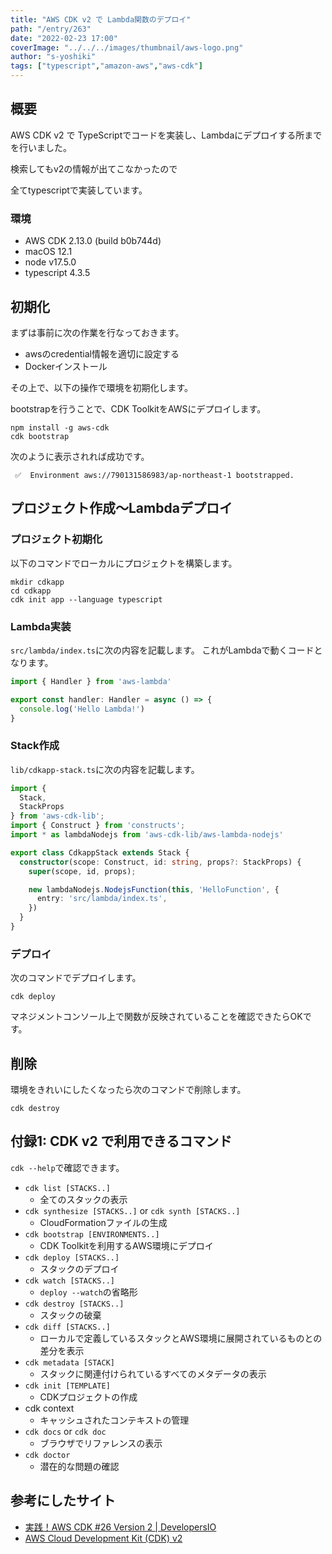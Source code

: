 ```yaml
---
title: "AWS CDK v2 で Lambda関数のデプロイ"
path: "/entry/263"
date: "2022-02-23 17:00"
coverImage: "../../../images/thumbnail/aws-logo.png"
author: "s-yoshiki"
tags: ["typescript","amazon-aws","aws-cdk"]
---
```


## 概要

AWS CDK v2 で TypeScriptでコードを実装し、Lambdaにデプロイする所までを行いました。

検索してもv2の情報が出てこなかったので

全てtypescriptで実装しています。

### 環境

- AWS CDK 2.13.0 (build b0b744d)
- macOS 12.1
- node v17.5.0
- typescript 4.3.5

## 初期化

まずは事前に次の作業を行なっておきます。

- awsのcredential情報を適切に設定する
- Dockerインストール

その上で、以下の操作で環境を初期化します。

bootstrapを行うことで、CDK ToolkitをAWSにデプロイします。

```shell
npm install -g aws-cdk
cdk bootstrap
```

次のように表示されれば成功です。

```
 ✅  Environment aws://790131586983/ap-northeast-1 bootstrapped.
```

## プロジェクト作成〜Lambdaデプロイ

### プロジェクト初期化

以下のコマンドでローカルにプロジェクトを構築します。

```shell
mkdir cdkapp
cd cdkapp
cdk init app --language typescript
```

### Lambda実装

`src/lambda/index.ts`に次の内容を記載します。
これがLambdaで動くコードとなります。

```typescript
import { Handler } from 'aws-lambda'

export const handler: Handler = async () => {
  console.log('Hello Lambda!')
}
```

### Stack作成

`lib/cdkapp-stack.ts`に次の内容を記載します。

```typescript
import { 
  Stack,
  StackProps
} from 'aws-cdk-lib';
import { Construct } from 'constructs';
import * as lambdaNodejs from 'aws-cdk-lib/aws-lambda-nodejs'

export class CdkappStack extends Stack {
  constructor(scope: Construct, id: string, props?: StackProps) {
    super(scope, id, props);

    new lambdaNodejs.NodejsFunction(this, 'HelloFunction', {
      entry: 'src/lambda/index.ts',
    })
  }
}
```

### デプロイ

次のコマンドでデプロイします。

```
cdk deploy
```

マネジメントコンソール上で関数が反映されていることを確認できたらOKです。

## 削除

環境をきれいにしたくなったら次のコマンドで削除します。

```
cdk destroy
```

## 付録1: CDK v2 で利用できるコマンド

`cdk --help`で確認できます。

- `cdk list [STACKS..]`
  - 全てのスタックの表示
- `cdk synthesize [STACKS..]` or `cdk synth [STACKS..]`
  - CloudFormationファイルの生成
- `cdk bootstrap [ENVIRONMENTS..]`
  - CDK Toolkitを利用するAWS環境にデプロイ
- `cdk deploy [STACKS..]`
  - スタックのデプロイ
- `cdk watch [STACKS..]`
  - `deploy --watch`の省略形
- `cdk destroy [STACKS..]`
  - スタックの破棄
- `cdk diff [STACKS..]`
  - ローカルで定義しているスタックとAWS環境に展開されているものとの差分を表示
- `cdk metadata [STACK]`
  - スタックに関連付けられているすべてのメタデータの表示
- `cdk init [TEMPLATE]`
  - CDKプロジェクトの作成
- cdk context
  - キャッシュされたコンテキストの管理
- `cdk docs` or `cdk doc`
  - ブラウザでリファレンスの表示
- `cdk doctor` 
  - 潜在的な問題の確認



## 参考にしたサイト

- [実践！AWS CDK #26 Version 2 | DevelopersIO](https://dev.classmethod.jp/articles/cdk-practice-26-version-2/)
- [AWS Cloud Development Kit (CDK) v2](https://docs.aws.amazon.com/ja_jp/cdk/v2/guide/getting_started.html)
